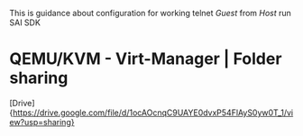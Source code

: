 This is guidance about configuration for working telnet *Guest* from *Host* run SAI SDK
# QEMU/KVM - Virt-Manager | Folder sharing
  [Drive]{https://drive.google.com/file/d/1ocAOcnqC9UAYE0dvxP54FlAyS0yw0T_1/view?usp=sharing}
